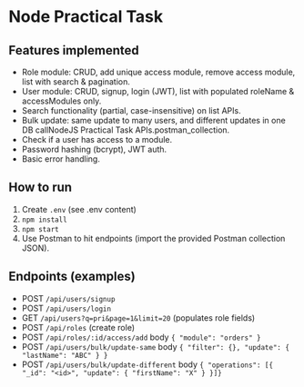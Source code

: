 # Node Practical Task

## Features implemented
- Role module: CRUD, add unique access module, remove access module, list with search & pagination.
- User module: CRUD, signup, login (JWT), list with populated roleName & accessModules only.
- Search functionality (partial, case-insensitive) on list APIs.
- Bulk update: same update to many users, and different updates in one DB callNodeJS Practical Task APIs.postman_collection.
- Check if a user has access to a module.
- Password hashing (bcrypt), JWT auth.
- Basic error handling.

## How to run
1. Create `.env` (see .env content)
2. `npm install`
3. `npm start`
4. Use Postman to hit endpoints (import the provided Postman collection JSON).

## Endpoints (examples)
- POST `/api/users/signup`
- POST `/api/users/login`
- GET `/api/users?q=pri&page=1&limit=20` (populates role fields)
- POST `/api/roles` (create role)
- POST `/api/roles/:id/access/add` body `{ "module": "orders" }`
- POST `/api/users/bulk/update-same` body `{ "filter": {}, "update": { "lastName": "ABC" } }`
- POST `/api/users/bulk/update-different` body `{ "operations": [{ "_id": "<id>", "update": { "firstName": "X" } }]}`

